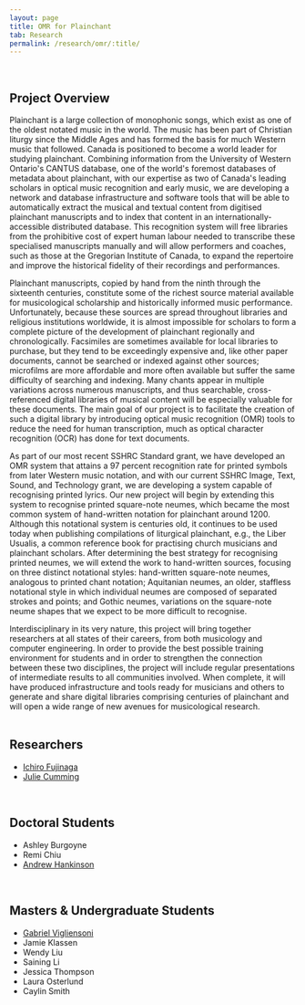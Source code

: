 ```yaml
---
layout: page
title: OMR for Plainchant
tab: Research
permalink: /research/omr/:title/
---
```

<br>

## Project Overview

Plainchant is a large collection of monophonic songs, which exist as one of the oldest notated music in the world. The music has been part of Christian liturgy since the Middle Ages and has formed the basis for much Western music that followed. Canada is positioned to become a world leader for studying plainchant. Combining information from the University of Western Ontario's CANTUS database, one of the world's foremost databases of metadata about plainchant, with our expertise as two of Canada's leading scholars in optical music recognition and early music, we are developing a network and database infrastructure and software tools that will be able to automatically extract the musical and textual content from digitised plainchant manuscripts and to index that content in an internationally-accessible distributed database. This recognition system will free libraries from the prohibitive cost of expert human labour needed to transcribe these specialised manuscripts manually and will allow performers and coaches, such as those at the Gregorian Institute of Canada, to expand the repertoire and improve the historical fidelity of their recordings and performances.

Plainchant manuscripts, copied by hand from the ninth through the sixteenth centuries, constitute some of the richest source material available for musicological scholarship and historically informed music performance. Unfortunately, because these sources are spread throughout libraries and religious institutions worldwide, it is almost impossible for scholars to form a complete picture of the development of plainchant regionally and chronologically. Facsimiles are sometimes available for local libraries to purchase, but they tend to be exceedingly expensive and, like other paper documents, cannot be searched or indexed against other sources; microfilms are more affordable and more often available but suffer the same difficulty of searching and indexing. Many chants appear in multiple variations across numerous manuscripts, and thus searchable, cross-referenced digital libraries of musical content will be especially valuable for these documents. The main goal of our project is to facilitate the creation of such a digital library by introducing optical music recognition (OMR) tools to reduce the need for human transcription, much as optical character recognition (OCR) has done for text documents.

As part of our most recent SSHRC Standard grant, we have developed an OMR system that attains a 97 percent recognition rate for printed symbols from later Western music notation, and with our current SSHRC Image, Text, Sound, and Technology grant, we are developing a system capable of recognising printed lyrics. Our new project will begin by extending this system to recognise printed square-note neumes, which became the most common system of hand-written notation for plainchant around 1200. Although this notational system is centuries old, it continues to be used today when publishing compilations of liturgical plainchant, e.g., the Liber Usualis, a common reference book for practising church musicians and plainchant scholars. After determining the best strategy for recognising printed neumes, we will extend the work to hand-written sources, focusing on three distinct notational styles: hand-written square-note neumes, analogous to printed chant notation; Aquitanian neumes, an older, staffless notational style in which individual neumes are composed of separated strokes and points; and Gothic neumes, variations on the square-note neume shapes that we expect to be more difficult to recognise.

Interdisciplinary in its very nature, this project will bring together researchers at all states of their careers, from both musicology and computer engineering. In order to provide the best possible training environment for students and in order to strengthen the connection between these two disciplines, the project will include regular presentations of intermediate results to all communities involved. When complete, it will have produced infrastructure and tools ready for musicians and others to generate and share digital libraries comprising centuries of plainchant and will open a wide range of new avenues for musicological research.  
<br>

## Researchers

* [Ichiro Fujinaga](http://music.mcgill.ca/~ich)
* [Julie Cumming](http://www.mcgill.ca/music/about-us/bio/julie-e-cumming)  
<br>

## Doctoral Students

* Ashley Burgoyne
* Remi Chiu
* [Andrew Hankinson](https://andrewhankinson.info/)  
<br>

## Masters & Undergraduate Students

* [Gabriel Vigliensoni](http://vigliensoni.com/blog/)
* Jamie Klassen
* Wendy Liu
* Saining Li
* Jessica Thompson
* Laura Osterlund
* Caylin Smith
